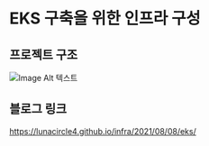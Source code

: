 # EKS 구축을 위한 인프라 구성

## 프로젝트 구조
![Image Alt 텍스트](./EKS_final_architecture.png)

## 블로그 링크
<a href="https://lunacircle4.github.io/infra/2021/08/08/eks/">https://lunacircle4.github.io/infra/2021/08/08/eks/</a>
